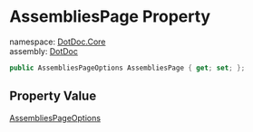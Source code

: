 ﻿# AssembliesPage Property

namespace: [DotDoc\.Core](../../DotDoc.Core.md)<br />
assembly: [DotDoc](../../../DotDoc.md)



```csharp
public AssembliesPageOptions AssembliesPage { get; set; };
```

## Property Value

[AssembliesPageOptions](../../../DotDoc/DotDoc.Core/AssembliesPageOptions.md)

